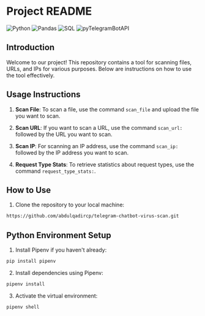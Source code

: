 # Project README
![Python](https://img.shields.io/badge/Python-3776AB?style=for-the-badge&logo=python&logoColor=white)
![Pandas](https://img.shields.io/badge/Pandas-150458?style=for-the-badge&logo=pandas&logoColor=white)
![SQL](https://img.shields.io/badge/SQL-336791?style=for-the-badge&logo=postgresql&logoColor=white)
![pyTelegramBotAPI](https://img.shields.io/badge/pyTelegramBotAPI-4.18.1-blue?style=for-the-badge&logo=telegram&logoColor=white)


## Introduction
Welcome to our project! This repository contains a tool for scanning files, URLs, and IPs for various purposes. Below are instructions on how to use the tool effectively.

## Usage Instructions

1. **Scan File**: To scan a file, use the command `scan_file` and upload the file you want to scan.

2. **Scan URL**: If you want to scan a URL, use the command `scan_url:` followed by the URL you want to scan.

3. **Scan IP**: For scanning an IP address, use the command `scan_ip:` followed by the IP address you want to scan.

4. **Request Type Stats**: To retrieve statistics about request types, use the command `request_type_stats:`.





## How to Use

1. Clone the repository to your local machine:

```bash
https://github.com/abdulqadircp/telegram-chatbot-virus-scan.git

```

 ## Python Environment Setup

1. Install Pipenv if you haven't already:

```bash
pip install pipenv
```
2. Install dependencies using Pipenv:

```bash
pipenv install
```
3. Activate the virtual environment:

```bash
pipenv shell
```
